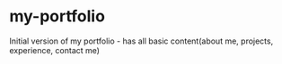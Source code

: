 # my-portfolio
Initial version of my portfolio - has all basic content(about me, projects, experience, contact me)
